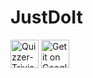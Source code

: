 # JustDoIt

<img src='https://github.com/DevKazonovic/Quizzer/blob/653e246c2b8d0e8daf7c96e1a9ae678b9dfe54d5/app/src/main/ic_launcher-playstore.png' alt='Quizzer-Trivia Game' height='45' /> 


<a href='https://play.google.com/store/apps/details?id=com.devkazonovic.projects.doit'>
   <img src='https://simplemobiletools.com/assets/images/google-play.png' alt='Get it on Google Play' height='45' />
</a>
</br>
